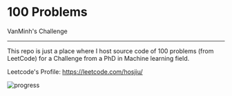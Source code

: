 # 100 Problems
VanMinh's Challenge
___

This repo is just a place where I host source code of 100 problems (from LeetCode) for a Challenge from a PhD in Machine learning field.

Leetcode's Profile: https://leetcode.com/hosjiu/

![progress](https://i.imgur.com/UocrFY0.png)
